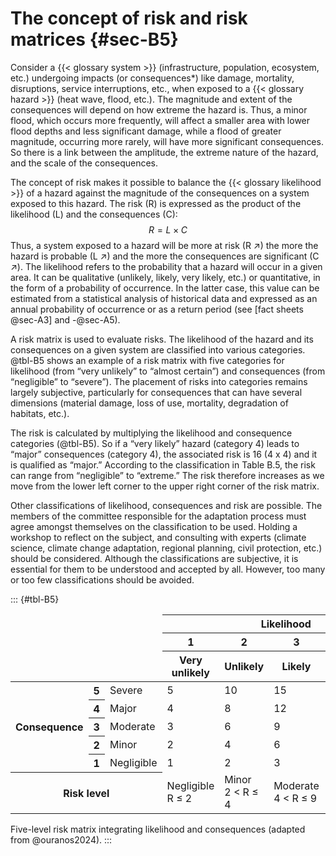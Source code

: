 # The concept of risk and risk matrices {#sec-B5}

Consider a {{< glossary system >}} (infrastructure, population, ecosystem, etc.)
undergoing impacts (or consequences\*) like damage, mortality,
disruptions, service interruptions, etc., when exposed to a {{< glossary hazard >}}
(heat wave, flood, etc.). The magnitude and extent of the consequences
will depend on how extreme the hazard is. Thus, a minor flood, which
occurs more frequently, will affect a smaller area with lower flood
depths and less significant damage, while a flood of greater magnitude,
occurring more rarely, will have more significant consequences. So there
is a link between the amplitude, the extreme nature of the hazard, and
the scale of the consequences.

The concept of risk makes it possible to balance the {{< glossary likelihood >}} of a
hazard against the magnitude of the consequences on a system exposed to
this hazard. The risk (R) is expressed as the product of the likelihood
(L) and the consequences (C):
$$
R = L \times C
$$
Thus, a system exposed to a hazard will be more at risk (R ↗) the more
the hazard is probable (L ↗) and the more the consequences are
significant (C ↗). The likelihood refers to the probability that a
hazard will occur in a given area. It can be qualitative (unlikely,
likely, very likely, etc.) or quantitative, in the form of a probability
of occurrence. In the latter case, this value can be estimated from a
statistical analysis of historical data and expressed as an annual
probability of occurrence or as a return period (see [fact sheets @sec-A3] and
-@sec-A5).

A risk matrix is used to evaluate risks. The likelihood of the hazard
and its consequences on a given system are classified into various
categories. @tbl-B5 shows an example of a risk matrix with five
categories for likelihood (from “very unlikely” to “almost certain”) and
consequences (from “negligible” to “severe”). The placement of risks
into categories remains largely subjective, particularly for
consequences that can have several dimensions (material damage, loss of
use, mortality, degradation of habitats, etc.).

The risk is calculated by multiplying the likelihood and consequence
categories (@tbl-B5). So if a “very likely” hazard (category 4) leads
to “major” consequences (category 4), the associated risk is 16 (4 x 4)
and it is qualified as “major.” According to the classification in Table
B.5, the risk can range from “negligible” to “extreme.” The risk
therefore increases as we move from the lower left corner to the upper
right corner of the risk matrix.

Other classifications of likelihood, consequences and risk are possible.
The members of the committee responsible for the adaptation process must
agree amongst themselves on the classification to be used. Holding a
workshop to reflect on the subject, and consulting with experts (climate
science, climate change adaptation, regional planning, civil protection,
etc.) should be considered. Although the classifications are subjective,
it is essential for them to be understood and accepted by all. However,
too many or too few classifications should be avoided.


::: {#tbl-B5}
<table class="risk-matrix table">
<thead>
    <tr class="header">
        <td colspan="3" rowspan="3"></td>
        <th colspan="5" >Likelihood</th>
    </tr>
    <tr>
        <th class="header">1</th>
        <th class="header">2</th>
        <th class="header">3</th>
        <th class="header">4</th>
        <th class="header">5</th>
    </tr>
    <tr>
        <th class="header">Very unlikely</th>
        <th class="header">Unlikely</th>
        <th class="header">Likely</th>
        <th class="header">Very likely</th>
        <th class="header">Almost certain</th>
    </tr>
</thead>
<tbody>
    <tr>
        <th rowspan="5" class="rotate-text">Consequence</th>
        <th class="header">5</th>
        <td>Severe</td>
        <td class="moderate">5</td>
        <td class="major">10</td>
        <td class="major">15</td>
        <td class="extreme">20</td>
        <td class="extreme">25</td>
    </tr>
    <tr>
        <th class="header">4</th>
        <td>Major</td>
        <td class="minor">4</td>
        <td class="moderate">8</td>
        <td class="major">12</td>
        <td class="major">16</td>
        <td class="extreme">20</td>
    </tr>
    <tr>
        <th class="header">3</th>
        <td>Moderate</td>
        <td class="minor">3</td>
        <td class="moderate">6</td>
        <td class="moderate">9</td>
        <td class="major">12</td>
        <td class="major">15</td>
    </tr>
    <tr>
        <th class="header">2</th>
        <td>Minor</td>
        <td class="negligible">2</td>
        <td class="minor">4</td>
        <td class="moderate">6</td>
        <td class="moderate">8</td>
        <td class="major">10</td>
    </tr>
    <tr>
        <th class="header">1</th>
        <td>Negligible</td>
        <td class="negligible">1</td>
        <td class="negligible">2</td>
        <td class="minor">3</td>
        <td class="minor">4</td>
        <td class="moderate">5</td>
    </tr>
    <tr>
        <th colspan="3" class="header">Risk level</th>
        <td class="negligible">Negligible<br>R ≤ 2</td>
        <td class="minor">Minor<br>2 < R ≤ 4</td>
        <td class="moderate">Moderate<br>4 < R ≤ 9</td>
        <td class="major">Major<br>9 < R ≤ 16</td>
        <td class="extreme">Extreme<br>16 < R</td>
    </tr>
</tbody>
</table>

Five-level risk matrix integrating likelihood and consequences (adapted from @ouranos2024).
:::

